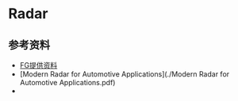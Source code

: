 # Radar





## 参考资料

- [FG提供资料](https://web.xidian.edu.cn/mlyang/teach.html)
- [Modern Radar for Automotive Applications](./Modern Radar for Automotive Applications.pdf)
- 

